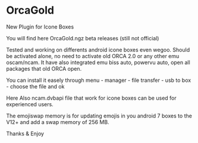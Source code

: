 # OrcaGold
New Plugin for Icone Boxes

You will find here OrcaGold.ngz beta releases (still not official) 

Tested and working on differents android icone boxes even wegoo.
Should be activated alone, no need to activate old ORCA 2.0 or any other emu oscam/ncam.
It have also integrated emu biss auto, powervu auto, open all packages that old ORCA open.

You can install it easely through menu - manager - file transfer - usb to box - choose the file and ok

Here Also ncam.dvbapi file that work for icone boxes can be used for experienced users. 

The emojiswap memory is for updating emojis in you android 7 boxes to the V12+ and add a swap memory of 256 MB.


Thanks & Enjoy
